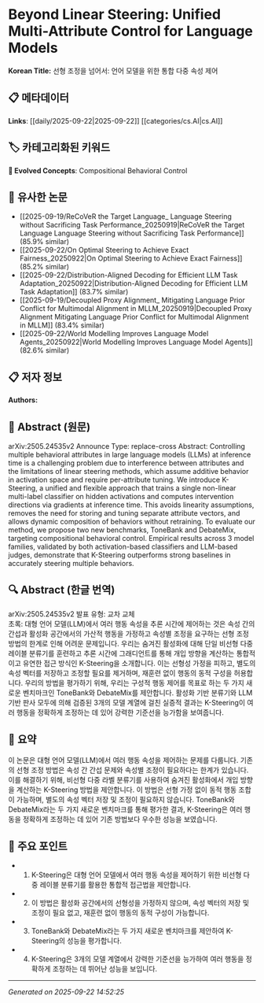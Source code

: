 # Beyond Linear Steering: Unified Multi-Attribute Control for Language Models

**Korean Title:** 선형 조정을 넘어서: 언어 모델을 위한 통합 다중 속성 제어

## 📋 메타데이터

**Links**: [[daily/2025-09-22|2025-09-22]] [[categories/cs.AI|cs.AI]]

## 🏷️ 카테고리화된 키워드
**🚀 Evolved Concepts**: Compositional Behavioral Control

## 🔗 유사한 논문
- [[2025-09-19/ReCoVeR the Target Language_ Language Steering without Sacrificing Task Performance_20250919|ReCoVeR the Target Language Language Steering without Sacrificing Task Performance]] (85.9% similar)
- [[2025-09-22/On Optimal Steering to Achieve Exact Fairness_20250922|On Optimal Steering to Achieve Exact Fairness]] (85.2% similar)
- [[2025-09-22/Distribution-Aligned Decoding for Efficient LLM Task Adaptation_20250922|Distribution-Aligned Decoding for Efficient LLM Task Adaptation]] (83.7% similar)
- [[2025-09-19/Decoupled Proxy Alignment_ Mitigating Language Prior Conflict for Multimodal Alignment in MLLM_20250919|Decoupled Proxy Alignment Mitigating Language Prior Conflict for Multimodal Alignment in MLLM]] (83.4% similar)
- [[2025-09-22/World Modelling Improves Language Model Agents_20250922|World Modelling Improves Language Model Agents]] (82.6% similar)

## 📋 저자 정보

**Authors:** 

## 📄 Abstract (원문)

arXiv:2505.24535v2 Announce Type: replace-cross 
Abstract: Controlling multiple behavioral attributes in large language models (LLMs) at inference time is a challenging problem due to interference between attributes and the limitations of linear steering methods, which assume additive behavior in activation space and require per-attribute tuning. We introduce K-Steering, a unified and flexible approach that trains a single non-linear multi-label classifier on hidden activations and computes intervention directions via gradients at inference time. This avoids linearity assumptions, removes the need for storing and tuning separate attribute vectors, and allows dynamic composition of behaviors without retraining. To evaluate our method, we propose two new benchmarks, ToneBank and DebateMix, targeting compositional behavioral control. Empirical results across 3 model families, validated by both activation-based classifiers and LLM-based judges, demonstrate that K-Steering outperforms strong baselines in accurately steering multiple behaviors.

## 🔍 Abstract (한글 번역)

arXiv:2505.24535v2 발표 유형: 교차 교체  
초록: 대형 언어 모델(LLM)에서 여러 행동 속성을 추론 시간에 제어하는 것은 속성 간의 간섭과 활성화 공간에서의 가산적 행동을 가정하고 속성별 조정을 요구하는 선형 조정 방법의 한계로 인해 어려운 문제입니다. 우리는 숨겨진 활성화에 대해 단일 비선형 다중 레이블 분류기를 훈련하고 추론 시간에 그래디언트를 통해 개입 방향을 계산하는 통합적이고 유연한 접근 방식인 K-Steering을 소개합니다. 이는 선형성 가정을 피하고, 별도의 속성 벡터를 저장하고 조정할 필요를 제거하며, 재훈련 없이 행동의 동적 구성을 허용합니다. 우리의 방법을 평가하기 위해, 우리는 구성적 행동 제어를 목표로 하는 두 가지 새로운 벤치마크인 ToneBank와 DebateMix를 제안합니다. 활성화 기반 분류기와 LLM 기반 판사 모두에 의해 검증된 3개의 모델 계열에 걸친 실증적 결과는 K-Steering이 여러 행동을 정확하게 조정하는 데 있어 강력한 기준선을 능가함을 보여줍니다.

## 📝 요약

이 논문은 대형 언어 모델(LLM)에서 여러 행동 속성을 제어하는 문제를 다룹니다. 기존의 선형 조정 방법은 속성 간 간섭 문제와 속성별 조정이 필요하다는 한계가 있습니다. 이를 해결하기 위해, 비선형 다중 라벨 분류기를 사용하여 숨겨진 활성화에서 개입 방향을 계산하는 K-Steering 방법을 제안합니다. 이 방법은 선형 가정 없이 동적 행동 조합이 가능하며, 별도의 속성 벡터 저장 및 조정이 필요하지 않습니다. ToneBank와 DebateMix라는 두 가지 새로운 벤치마크를 통해 평가한 결과, K-Steering은 여러 행동을 정확하게 조정하는 데 있어 기존 방법보다 우수한 성능을 보였습니다.

## 🎯 주요 포인트

- 1. K-Steering은 대형 언어 모델에서 여러 행동 속성을 제어하기 위한 비선형 다중 레이블 분류기를 활용한 통합적 접근법을 제안합니다.

- 2. 이 방법은 활성화 공간에서의 선형성을 가정하지 않으며, 속성 벡터의 저장 및 조정이 필요 없고, 재훈련 없이 행동의 동적 구성이 가능합니다.

- 3. ToneBank와 DebateMix라는 두 가지 새로운 벤치마크를 제안하여 K-Steering의 성능을 평가합니다.

- 4. K-Steering은 3개의 모델 계열에서 강력한 기준선을 능가하여 여러 행동을 정확하게 조정하는 데 뛰어난 성능을 보입니다.

---

*Generated on 2025-09-22 14:52:25*